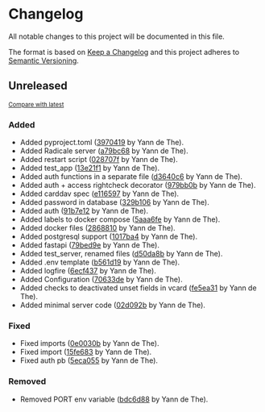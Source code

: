 # Changelog

All notable changes to this project will be documented in this file.

The format is based on [Keep a Changelog](http://keepachangelog.com/en/1.0.0/)
and this project adheres to [Semantic Versioning](http://semver.org/spec/v2.0.0.html).

<!-- insertion marker -->
## Unreleased

<small>[Compare with latest](https://github.com/ydethe/fireset/compare/f9a249ab90165b3a8d7c6d9dc71d091249bcce4b...HEAD)</small>

### Added

- Added pyproject.toml ([3970419](https://github.com/ydethe/fireset/commit/39704197a242e9910c79fd4049e959d40116b99c) by Yann de The).
- Added Radicale server ([a79bc68](https://github.com/ydethe/fireset/commit/a79bc68ea04a9117c4addeb9e763834839974373) by Yann de The).
- Added restart script ([028707f](https://github.com/ydethe/fireset/commit/028707f2134f39e56da81fcd0f1a295b05768447) by Yann de The).
- Added test_app ([13e21f1](https://github.com/ydethe/fireset/commit/13e21f118bdd6a8d8976abd318f77cecf60f3901) by Yann de The).
- Added auth functions in a separate file ([d3640c6](https://github.com/ydethe/fireset/commit/d3640c6229a24269994521a978b30c3e58ddc62c) by Yann de The).
- Added auth + access rightcheck decorator ([979bb0b](https://github.com/ydethe/fireset/commit/979bb0bf439cf7d1316d96a12e5d1eb581ceb420) by Yann de The).
- Added carddav spec ([e116597](https://github.com/ydethe/fireset/commit/e1165975a5e3936d00c54a938e200f6b3ddad3c3) by Yann de The).
- Added password in database ([329b106](https://github.com/ydethe/fireset/commit/329b106b9f6559a871bb4d09ad037fb51d155ffb) by Yann de The).
- Added auth ([91b7e12](https://github.com/ydethe/fireset/commit/91b7e121f3d4a868f8d65a10648b9d987dcbfe61) by Yann de The).
- Added labels to docker compose ([5aaa6fe](https://github.com/ydethe/fireset/commit/5aaa6fe81c2422b7503967b67d21c18e47a78108) by Yann de The).
- Added docker files ([2868810](https://github.com/ydethe/fireset/commit/2868810f7b88d3cafc02ee735d33b03367e05a5d) by Yann de The).
- Added postgresql support ([1017ba4](https://github.com/ydethe/fireset/commit/1017ba46a1bf4290c1834e15b514db7aee58b9d7) by Yann de The).
- Added fastapi ([79bed9e](https://github.com/ydethe/fireset/commit/79bed9e0ca034999f7af5e93364622d92c996e08) by Yann de The).
- Added test_server, renamed files ([d50da8b](https://github.com/ydethe/fireset/commit/d50da8bd9fcc355bd2002aa2f464c13e6fe93a4f) by Yann de The).
- Added .env template ([b561d19](https://github.com/ydethe/fireset/commit/b561d19f7a45aa71acf5ba26e190c6e9c4e051da) by Yann de The).
- Added logfire ([6ecf437](https://github.com/ydethe/fireset/commit/6ecf4375c0c9ee8e27d050e4a01926d2cc5756b5) by Yann de The).
- Added Configuration ([70633de](https://github.com/ydethe/fireset/commit/70633dee5db6cee454c01b9000252f4ac69e2155) by Yann de The).
- Added checks to deactivated unset fields in vcard ([fe5ea31](https://github.com/ydethe/fireset/commit/fe5ea31784ec9b0be329f5af52e2672b4aef79bc) by Yann de The).
- Added minimal server code ([02d092b](https://github.com/ydethe/fireset/commit/02d092bf6232c7b58467e7cf2152eb86f2a848d4) by Yann de The).

### Fixed

- Fixed imports ([0e0030b](https://github.com/ydethe/fireset/commit/0e0030b7853df458dc94eaddb389a59ddea6154e) by Yann de The).
- Fixed import ([15fe683](https://github.com/ydethe/fireset/commit/15fe683ae4868a2550dd400c30d4e1249c73ae23) by Yann de The).
- Fixed auth pb ([5eca055](https://github.com/ydethe/fireset/commit/5eca0557c44f8389bca6c3b96064cc707fd97253) by Yann de The).

### Removed

- Removed PORT env variable ([bdc6d88](https://github.com/ydethe/fireset/commit/bdc6d888eabff5d33423f96de9d7f10bdbc4e0ae) by Yann de The).

<!-- insertion marker -->
